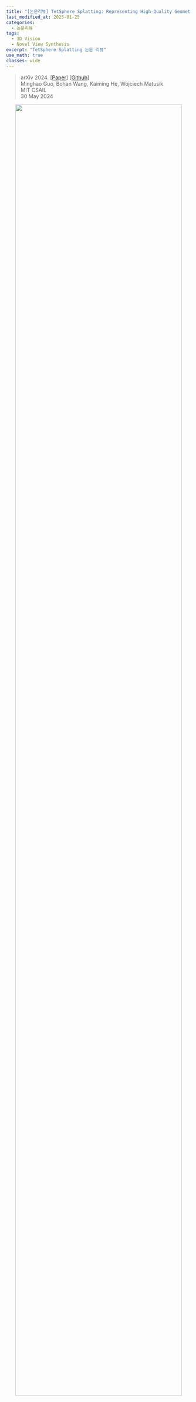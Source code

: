 ```yaml
---
title: "[논문리뷰] TetSphere Splatting: Representing High-Quality Geometry with Lagrangian Volumetric Meshes"
last_modified_at: 2025-01-25
categories:
  - 논문리뷰
tags:
  - 3D Vision
  - Novel View Synthesis
excerpt: "TetSphere Splatting 논문 리뷰"
use_math: true
classes: wide
---
```


> arXiv 2024. [[Paper](https://arxiv.org/abs/2405.20283)] [[Github](https://github.com/gmh14/tssplat)]  
> Minghao Guo, Bohan Wang, Kaiming He, Wojciech Matusik  
> MIT CSAIL  
> 30 May 2024  

<center><img src='{{"/assets/img/tetsphere-splatting/tetsphere-splatting-fig1.webp" | relative_url}}' width="95%"></center>

## Introduction
3D 모델링 발전의 중심에는 형상 표현 방식이 있으며, 크게 Eulerian 표현과 Lagrangian 표현으로 구분될 수 있다. Eulerian 표현은 사전에 정의된 3D 공간의 고정된 좌표 세트에서 형상을 설명하며, 각 좌표 위치는 볼륨 내부 점유 여부나 표면에서의 거리와 같은 속성과 연관된다. 널리 사용되는 Eulerian 표현으로는 연속적인 공간 좌표를 입력으로 받아 density field나 SDF를 모델링하는 신경망, 그리고 grid vertex들에서 signed distance 값을 정의하는 deformable grid가 있다.

Eulerian 표현은 그 인기에 비해 계산 복잡도와 품질 사이의 trade-off라는 문제에 직면한다. 형상의 세밀한 디테일을 포착하려면 높은 용량의 신경망 또는 고해상도의 grid가 필요하며, 이는 시간과 메모리 측면에서 최적화 비용이 매우 높다. 이러한 trade-off는 종종 Eulerian 표현이 얇고 가느다란 구조를 모델링하는 데 제약을 초래한다. 이는 사전에 정의된 해상도가 세밀한 디테일을 포착하기에 충분하지 않기 때문이다.

최근에는 Lagrangian 표현 방식으로의 전환이 점점 증가하고 있으며, 이는 Eulerian 방식보다 일반적으로 계산 효율성이 더 높다. Lagrangian 표현은 3D 공간에서 primitive의 움직임을 추적하여 3D 형상을 설명한다. 이러한 primitive들은 형상의 local geometry에 따라 적응적으로 배치될 수 있어, 특히 세밀한 기하학적 디테일을 모델링할 때 Eulerian 방식에 비해 적은 계산 자원을 요구한다. 가장 널리 사용되는 Lagrangian primitive로는 3D Gaussian과 surface triangle이 있다. 

Lagrangian 표현은 계산 효율성 측면에서 선호되지만, 종종 메쉬 품질이 낮다는 문제가 있다. 이는 개별 점 또는 삼각형을 추적하는 데 의존하기 때문에 전체적인 구조적 일관성이 부족해질 수 있기 때문이다. 예를 들어, 3D Gaussian은 공간에서 자유롭게 움직일 수 있어 종종 노이즈가 많은 메쉬를 생성할 수 있고, surface triangle은 non-manifold 표면을 형성하거나 불규칙하고 때로는 degenerated triangle을 생성할 수 있다. 이러한 기하학적 문제를 포함한 결과물은 고품질 메쉬가 필수적인 렌더링이나 시뮬레이션에 적합하지 않다. 

이러한 문제를 해결하기 위해, 본 논문은 고품질 메쉬를 생성하는 데 중점을 둔 새로운 Lagrangian 표현 방식인 **TetSphere Splatting**을 제안하였다. 저자들의 주요 통찰은 기존의 Lagrangian primitive가 지나치게 세밀하여 고품질 메쉬를 보장하기 어렵다는 점에서 비롯된다. 메쉬 품질은 개별 primitive뿐만 아니라 그들 간의 상호작용에도 크게 의존한다. 예를 들어, primitive들이 적절하게 정렬되어 있는지, primitive가 얼마나 잘 연결되어 있는지에 따라 달라진다. 

본 논문의 표현 방식은 primitive로 볼륨 기반의 사면체 구를 사용하며, 이를 **TetSphere**라고 명명한다. 기존의 개별 점이나 삼각형과 달리, TetSphere는 사면체화(tetrahedralization)를 통해 연결된 점 집합으로 구성된 구이다. 초기에는 균일한 구 형태로 시작하여, 각 TetSphere는 복잡한 형태로 변형될 수 있다. 변형된 TetSphere의 집합이 모여 3D 형상을 나타내며, 이는 Lagrangian 접근 방식과 부합한다.

이 구조화된 primitive는 기하학적 정규화와 제약 조건을 각 TetSphere 내의 점들 사이에 적용할 수 있게 하여, 변형 과정에서도 메쉬 품질을 유지할 수 있도록 한다. TetSphere의 volumetric한 특성은 볼륨 전반에 걸쳐 점들이 응집력 있는 배열을 이루도록 하며, 불규칙한 삼각형이나 non-manifoldness와 같은 일반적인 표면 메쉬 문제를 효과적으로 줄인다. 이러한 접근 방식은 구조적 무결성을 보장하며, 고품질 메쉬 생성을 가능하게 한다.

본 논문은 TetSphere splatting을 위한 계산 프레임워크도 제안하였다. [Gaussian splatting](https://kimjy99.github.io/논문리뷰/3d-gaussian-splatting)과 유사하게, TetSphere를 splatting하여 목표 형상에 부합하도록 만든다. TetSphere의 변형을 기하학적 에너지 최적화 문제로 정식화하며, 여기에는 미분 가능한 렌더링 loss, deformation gradient field의 bi-harmonic energy, 그리고 non-inversion 제약 조건들이 포함된다. 이 모든 요소는 gradient descent를 통해 효과적으로 해결할 수 있다.

SOTA 방법들과 비교했을 때, TetSphere splatting은 다른 지표에서 경쟁력 있는 성능을 유지하면서도 우수한 메쉬 품질을 보여준다. 또한, 단일 이미지 또는 텍스트로부터 3D 형상을 생성할 수 있다. 

## TetSphere Splatting
<center><img src='{{"/assets/img/tetsphere-splatting/tetsphere-splatting-fig3.webp" | relative_url}}' width="60%"></center>
<br>
저자들은 primitive로 tetrahedral sphere를 선택하였다. Point cloud와 달리, 사면체 메쉬들은 사면체화(tetrahedralization)로 인해 점들 간의 구조화된 local connectivity를 강제한다. 이는 3D 형상의 기하학적 무결성을 보존할 뿐만 아니라, 메쉬 내부 전체에 걸쳐 기하학적 정규화를 적용함으로써 표면 품질을 향상시킨다.

저자들은 TetSphere splatting을 통해 형상 재구성을 TetSphere의 변형(deformation)으로 공식화하였다. 초기 상태에서는 TetSphere 집합을 사용하며, 이들의 vertex 위치들을 조정하여 해당 메쉬의 렌더링 이미지가 타겟 멀티뷰 이미지와 정렬되도록 한다. Vertex의 이동은 geometry processing 분야에서 도출된 두 가지 기하학적 정규화로 제약된다.

1. **Bi-harmonic energy**를 통해 매끄럽지 않은 변형을 억제
2. **Local injectivity**를 통해 메쉬가 변형된 후 뒤집히는 것, 즉 inversion을 방지

이러한 정규화는 생성된 사면체 메쉬가 우수한 품질을 유지하고 구조적 무결성을 보장하는 데 효과적인 것으로 입증되었다. 

### 1. Tetrahedral Sphere Primitive
TetSphere splatting의 primitive는 $N$개의 vertex와 $T$개의 사면체를 갖는 TetSphere라고 하는 사면체화된 구이다. 유한 요소법(FEM)의 원리를 적용하여 각 TetSphere의 메쉬는 사면체 요소로 구성된다. 

$i$번째 변형된 메쉬의 모든 정점의 위치 벡터를 $x_i \in \mathbb{R}^{3 \times N}$으로 표시한다. $i$번째 구에서 $j$번째 사면체의 deformation gradient $$\textbf{F}_\textbf{x}^{(i,j)} \in \mathbb{R}^{3 \times 3}$$는 각 사면체의 모양이 어떻게 변형되는지 정량적으로 설명한다. 본질적으로 deformation gradient $$\textbf{F}_\textbf{x}^{(i,j)}$$는 사면체가 원래 구성에서 변형된 상태로 겪는 공간적 변화를 측정하는 역할을 한다. 

하나의 구를 사용하는 대신, 임의의 형태를 정확하게 표현하기 위해 여러 개의 구 집합을 사용한다. 따라서 전체 형태는 모든 구의 합집합으로 나타난다. 여러 구를 채택함으로써, 각 지역을 독립적으로 자세하게 표현할 수 있어 매우 정밀한 표현이 가능하다. 또한, 임의의 위상을 가진 형태도 표현할 수 있게 해준다. 

<center><img src='{{"/assets/img/tetsphere-splatting/tetsphere-splatting-fig2.webp" | relative_url}}' width="100%"></center>
<br>
TetSphere를 사용하는 것은 재구성을 위한 기존 표현 방식과 비교할 때 여러 가지 기술적 이점을 제공한다. 

- vs. 뉴럴 표현 방식 (ex. [NeRF](https://kimjy99.github.io/논문리뷰/nerf)): 신경망에 의존하지 않기 때문에 최적화 과정을 본질적으로 가속화할 수 있다.
- vs. Eulerian 표현 방식 (ex. [DMTet](https://arxiv.org/abs/2111.04276)): Iso-surface 추출이 전혀 필요하지 않다. 이는 grid의 미리 정해진 해상도로 인해 메쉬 품질이 저하되는 문제를 피할 수 있다.
- vs. 다른 Lagrangian 표현 방식: 각 사면체는 vertex들 간의 제약 조건을 부여하여, 우수한 메쉬 품질을 보장한다.

### 2. TetSphere Splatting as Shape Deformation
<center><img src='{{"/assets/img/tetsphere-splatting/tetsphere-splatting-fig4.webp" | relative_url}}' width="100%"></center>
<br>
대상 물체의 형상을 재구성하기 위해 vertex 위치를 변경하여 초기 TetSphere들을 변형한다. 이 프로세스에는 두 가지 주요 목표가 있다. 

1. 변형된 TetSphere들이 입력된 멀티뷰 이미지와 일치해야 한다. 
2. 필요한 제약 조건을 준수하는 높은 메쉬 품질을 유지해야 한다. 

메쉬 품질을 유지하기 위해, deformation gradient field에 bi-harmonic energy를 적용한다. Bi-harmonic energy는 geometry processing 분야에서 필드 전체의 부드러움을 정량화하는 에너지로 정의된다. 이러한 기하학적 정규화는 변형 과정에서 deformation gradient field의 부드러움을 보장하여, 불규칙한 메쉬나 울퉁불퉁한 표면을 방지한다. 

중요한 점은 bi-harmonic 정규화가 최종 결과의 과도한 부드러움을 초래하지 않는다는 것이다. 그 이유는 에너지가 절대적인 vertex 위치가 아니라 vertex 위치의 상대적 변화를 측정하는 deformation gradient field를 대상으로 하기 때문이다. 이러한 접근법은 물리 시뮬레이션에서 사용하는 기법과 유사하게, 날카로운 로컬 디테일을 보존할 수 있게 해준다.

또한, 모든 변형된 요소에서 local injectivity를 보장하기 위한 기하학적 제약 조건을 도입한다. 이를 통해 요소들이 변형 중에 방향을 유지하도록 보장하며, 뒤집히거나 안팎이 바뀌는 것을 방지한다. 이 제약 조건은 수학적으로 다음과 같이 표현될 수 있다.

$$
\begin{equation}
\textrm{det} (\textbf{F}_\textbf{x}^{(i,j)}) > 0
\end{equation}
$$
 
중요한 점은 부드러움을 위한 bi-harmonic energy와 요소 방향을 위한 local injectivity라는 두 가지 조건이 모두 geometry processing에 기반을 두고 있기 때문에, 어떠한 사면체 메쉬에도 보편적으로 적용할 수 있다는 것이다.

TetSpheres의 변형은 다음과 같은 최적화 문제로 공식화된다.

$$
\begin{aligned}
& \min_{\textbf{x}} \; \Phi (R(\textbf{x})) + \| \textbf{LF}_\textbf{x} \|_2^2 \\
& \textrm{s.t.} \; \textrm{det} (\textbf{F}_\textbf{x}^{(i,j)}) > 0, \; \forall i \in \{1, \ldots, M\}, \; j \in \{1, \ldots, T\}
\end{aligned}
$$

- $\textbf{x} = [x_1, \ldots, x_M] \in \mathbb{R}^{3NM}$: 모든 $M$개의 TetSphere에 걸쳐 있는 vertex들의 위치
- $$\textbf{F}_\textbf{x} \in \mathbb{R}^{9MT} = [\textrm{vec}(\textbf{F}_\textbf{x}^{(1,1)}), \ldots, \textrm{vec}(\textbf{F}_\textbf{x}^{(M,T)})]$$: 모든 TetSphere의 flatten된 deformation gradient field
- $\textbf{L} \in \mathbb{R}^{9MT \times 9MT}$: 사면체 면의 연결성(connectivity)에 기반하여 정의되는 bi-harmonic energy의 Laplacian matrix
  - 각 block $$\textbf{L}_{pq} \in \mathbb{R}^{9 \times 9}, p \ne q$$는 $p$번째와 $q$번째 사면체가 공통된 삼각형을 공유하는 경우 $-I$로 설정됨
  - $$\textbf{L}_{pp}$$의 경우는 $p$번째 사면체의 이웃 개수인 $k$에 비례하여 $kI$로 설정됨
  - block symmetric: $$\textbf{L}_{pq} = \textbf{L}_{qp}$$
- $R (\cdot)$: 렌더링 함수
- $\Phi (\cdot)$: 변형된 TetSphere의 합집합과 입력 이미지를 매칭하는 렌더링 loss

이 제약 조건이 있는 최적화를 쉽게 다루기 위해, 제약 조건을 목적함수에 통합하여 위 식을 재구성한다. 

$$
\begin{equation}
\min_{\textbf{x}} \; \Phi (R(\textbf{x})) + w_1 \| \textbf{LF}_\textbf{x} \|_2^2 + w_2 \sum_{i,j} (\min \{0, \textrm{det} (\textbf{F}_\textbf{x}^{(i,j)})\})^2
\end{equation}
$$

위 식은 gradient descent를 통한 최적화가 가능하다.

제안된 최적화 프레임워크에서는 다음 세 가지를 고려하고 있다. 

1. $\Phi (\cdot)$는 컬러 이미지의 $$\ell_1$$, 깊이 이미지의 MSE, normal 이미지의 cosine embedding loss를 포함한다. 
2. 사면체가 선형적인 요소이므로 deformation gradient $$\textbf{F}_\textbf{x}^{(i,j)}$$는 $\textbf{x}$의 선형 함수이고, 이는 bi-harmonic energy를 이차항으로 만든다.
3. 가중치 $w_1$과 $w_2$는 cosine scheduler를 사용하여 동적으로 조정된다.

## TetSphere Initialization and Texture Optimization
#### TetSphere 초기화
멀티뷰 이미지를 입력으로 받아, TetSphere의 3D 중심 위치를 초기화하기 위해 feature point들을 선택한다. 이 과정에서 물체 내부에 이러한 TetSphere들이 균일하게 분포하도록 하여, 멀티뷰 이미지에 나타난 실루엣을 포괄적으로 커버하려고 한다.

임의의 형태에 대해 TetSphere의 초기 중심을 자동으로 선택하기 위해 **silhouette coverage**라는 알고리즘을 도입하며, 이는 [Coverage Axis](https://arxiv.org/abs/2110.00965)에서 영감을 받았다.

1. Coarse한 voxel grid를 구축하고 각 voxel에 처음에는 0을 할당한다.
2. 입력 멀티뷰 이미지와 동일한 카메라 포즈를 사용하여 이 voxel을 image space로 projection한다. 
3. 모든 이미지의 전경에 속한 voxel은 값이 1로 표시된다. 이러한 voxel 위치는 TetSphere 중심의 후보 위치가 된다. 
4. 모든 후보 위치에 다양한 반지름 값을 가진 균일한 구를 배치하고, 모든 후보 위치를 포괄적으로 덮는 최소한의 집합을 선택한다. 

저자들은 이 선택을 효율적으로 수행하기 위해 linear programming problem로 문제를 공식화했다. 실제 구현에서 voxel grid의 해상도는 300$\times$300이고 $n = 20$인 경우, 전체 TetSphere 초기화는 평균적으로 약 1분 이내에 완료된다. 

#### 텍스처 최적화
TetSphere splatting의 주요 목적은 고품질의 형상 표현을 제공하는 것이지만, 그 명시적인 구조 덕분에 텍스처와 재료를 TetSphere의 표면 vertex와 면에 직접 적용할 수 있다. TetSphere splatting의 중요한 장점 중 하나는 사면체 구의 변형이 표면의 위상(topology)을 보존한다는 점으로, 이를 통해 Disney의 principled BRDF와 같은 고급 재료 모델을 물리 기반 렌더링에 매끄럽게 통합할 수 있다. 이는 텍스트를 3D로 변환하는 생성과 같은 응용 분야에서 유용하다. 하지만 텍스처 최적화는 선택적인 기능이며, 비교 대상으로 다루지는 않았다. 

## Experiments
- Metric
  - Chamfer Distance (Cham.), Volume IoU (Vol. IoU)
  - F-Score, Normal Consistency, Edge Chamfer Distance, Edge F-Score
  - Area-Length Ratio (ALR): 표면 메쉬 내에서 삼각형의 면적과 둘레의 평균 비율
  - Manifoldness Rate (MR): 닫힌 다면체(Manifold)의 비율
  - Connected Component Discrepancy (CC Diff.): 메쉬 내에 floater나 구조적 불연속성의 존재를 식별

### 1. Results
다음은 멀티뷰 재구성 결과를 비교한 것이다.

<center><img src='{{"/assets/img/tetsphere-splatting/tetsphere-splatting-fig5.webp" | relative_url}}' width="100%"></center>
<span style="display: block; margin: 1px 0;"></span>
<center><img src='{{"/assets/img/tetsphere-splatting/tetsphere-splatting-table1.webp" | relative_url}}' width="78%"></center>
<br>
다음은 GSO 데이터셋에서 단일 뷰 재구성 결과를 비교한 표이다. 

<center><img src='{{"/assets/img/tetsphere-splatting/tetsphere-splatting-table2.webp" | relative_url}}' width="78%"></center>

### 2. Analysis
다음은 메모리 비용과 실행 속도를 image-to-3D 생성 방법들과 비교한 표이다. (GPU: 40GB A100)

<center><img src='{{"/assets/img/tetsphere-splatting/tetsphere-splatting-table3.webp" | relative_url}}' width="43%"></center>
<br>
다음은 가중치 $w_1$과 $w_2$에 대한 분석 결과이다. 

<center><img src='{{"/assets/img/tetsphere-splatting/tetsphere-splatting-fig6.webp" | relative_url}}' width="60%"></center>
<br>
다음은 text-to-3D 생성 결과를 [RichDreamer](https://arxiv.org/abs/2311.16918)와 비교한 것이다. 

<center><img src='{{"/assets/img/tetsphere-splatting/tetsphere-splatting-fig7.webp" | relative_url}}' width="90%"></center>